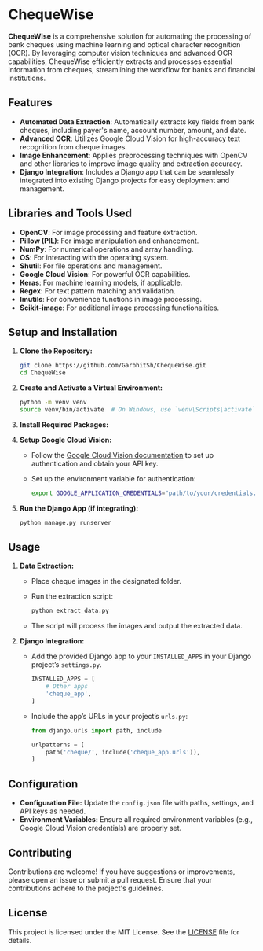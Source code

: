 # ChequeWise

**ChequeWise** is a comprehensive solution for automating the processing of bank cheques using machine learning and optical character recognition (OCR). By leveraging computer vision techniques and advanced OCR capabilities, ChequeWise efficiently extracts and processes essential information from cheques, streamlining the workflow for banks and financial institutions.

## Features

- **Automated Data Extraction**: Automatically extracts key fields from bank cheques, including payer's name, account number, amount, and date.
- **Advanced OCR**: Utilizes Google Cloud Vision for high-accuracy text recognition from cheque images.
- **Image Enhancement**: Applies preprocessing techniques with OpenCV and other libraries to improve image quality and extraction accuracy.
- **Django Integration**: Includes a Django app that can be seamlessly integrated into existing Django projects for easy deployment and management.

## Libraries and Tools Used

- **OpenCV**: For image processing and feature extraction.
- **Pillow (PIL)**: For image manipulation and enhancement.
- **NumPy**: For numerical operations and array handling.
- **OS**: For interacting with the operating system.
- **Shutil**: For file operations and management.
- **Google Cloud Vision**: For powerful OCR capabilities.
- **Keras**: For machine learning models, if applicable.
- **Regex**: For text pattern matching and validation.
- **Imutils**: For convenience functions in image processing.
- **Scikit-image**: For additional image processing functionalities.

## Setup and Installation

1. **Clone the Repository:**

    ```bash
    git clone https://github.com/GarbhitSh/ChequeWise.git
    cd ChequeWise
    ```

2. **Create and Activate a Virtual Environment:**

    ```bash
    python -m venv venv
    source venv/bin/activate  # On Windows, use `venv\Scripts\activate`
    ```

3. **Install Required Packages:**



4. **Setup Google Cloud Vision:**
   - Follow the [Google Cloud Vision documentation](https://cloud.google.com/vision/docs/quickstart) to set up authentication and obtain your API key.
   - Set up the environment variable for authentication:

     ```bash
     export GOOGLE_APPLICATION_CREDENTIALS="path/to/your/credentials.json"
     ```

5. **Run the Django App (if integrating):**

    ```bash
    python manage.py runserver
    ```

## Usage

1. **Data Extraction:**
   - Place cheque images in the designated folder.
   - Run the extraction script:

     ```bash
     python extract_data.py
     ```

   - The script will process the images and output the extracted data.

2. **Django Integration:**
   - Add the provided Django app to your `INSTALLED_APPS` in your Django project’s `settings.py`.

     ```python
     INSTALLED_APPS = [
         # Other apps
         'cheque_app',
     ]
     ```

   - Include the app’s URLs in your project’s `urls.py`:

     ```python
     from django.urls import path, include

     urlpatterns = [
         path('cheque/', include('cheque_app.urls')),
     ]
     ```

## Configuration

- **Configuration File:** Update the `config.json` file with paths, settings, and API keys as needed.
- **Environment Variables:** Ensure all required environment variables (e.g., Google Cloud Vision credentials) are properly set.

## Contributing

Contributions are welcome! If you have suggestions or improvements, please open an issue or submit a pull request. Ensure that your contributions adhere to the project's guidelines.

## License

This project is licensed under the MIT License. See the [LICENSE](LICENSE) file for details.
